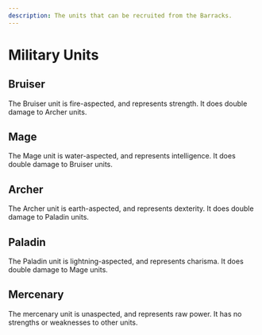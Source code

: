 ```yaml
---
description: The units that can be recruited from the Barracks.
---
```


# Military Units

## Bruiser

The Bruiser unit is fire-aspected, and represents strength. It does double damage to Archer units.

## Mage

The Mage unit is water-aspected, and represents intelligence. It does double damage to Bruiser units.

## Archer

The Archer unit is earth-aspected, and represents dexterity. It does double damage to Paladin units.

## Paladin

The Paladin unit is lightning-aspected, and represents charisma. It does double damage to Mage units.

## Mercenary

The mercenary unit is unaspected, and represents raw power. It has no strengths or weaknesses to other units.

